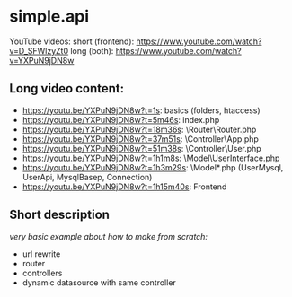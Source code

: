 # simple.api

YouTube videos: 
short (frontend): https://www.youtube.com/watch?v=D_SFWlzyZt0
long (both): https://www.youtube.com/watch?v=YXPuN9jDN8w

## Long video content:
* https://youtu.be/YXPuN9jDN8w?t=1s: basics (folders, htaccess)
* https://youtu.be/YXPuN9jDN8w?t=5m46s: index.php
* https://youtu.be/YXPuN9jDN8w?t=18m36s: \Router\Router.php
* https://youtu.be/YXPuN9jDN8w?t=37m51s: \Controller\App.php
* https://youtu.be/YXPuN9jDN8w?t=51m38s: \Controller\User.php
* https://youtu.be/YXPuN9jDN8w?t=1h1m8s: \Model\UserInterface.php
* https://youtu.be/YXPuN9jDN8w?t=1h3m29s: \Model\*.php (UserMysql, UserApi, MysqlBasep, Connection)
* https://youtu.be/YXPuN9jDN8w?t=1h15m40s: Frontend

## Short description

*very basic example about how to make from scratch:*

* url rewrite
* router
* controllers
* dynamic datasource with same controller

